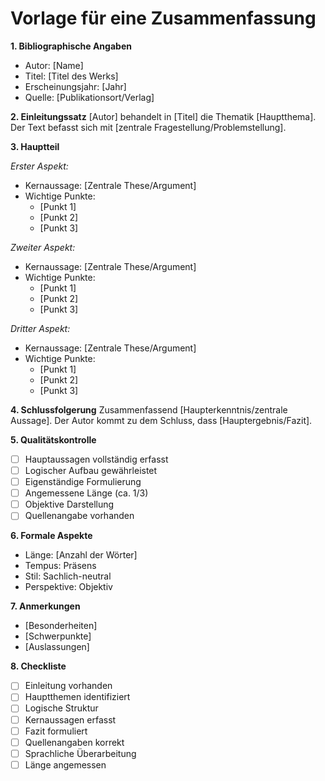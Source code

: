 # Vorlage für eine Zusammenfassung

**1. Bibliographische Angaben**
- Autor: [Name]
- Titel: [Titel des Werks]
- Erscheinungsjahr: [Jahr]
- Quelle: [Publikationsort/Verlag]

**2. Einleitungssatz**
[Autor] behandelt in [Titel] die Thematik [Hauptthema]. Der Text befasst sich mit [zentrale Fragestellung/Problemstellung].

**3. Hauptteil**

*Erster Aspekt:*
- Kernaussage: [Zentrale These/Argument]
- Wichtige Punkte:
  * [Punkt 1]
  * [Punkt 2]
  * [Punkt 3]

*Zweiter Aspekt:*
- Kernaussage: [Zentrale These/Argument]
- Wichtige Punkte:
  * [Punkt 1]
  * [Punkt 2]
  * [Punkt 3]

*Dritter Aspekt:*
- Kernaussage: [Zentrale These/Argument]
- Wichtige Punkte:
  * [Punkt 1]
  * [Punkt 2]
  * [Punkt 3]

**4. Schlussfolgerung**
Zusammenfassend [Haupterkenntnis/zentrale Aussage]. Der Autor kommt zu dem Schluss, dass [Hauptergebnis/Fazit].

**5. Qualitätskontrolle**
- [ ] Hauptaussagen vollständig erfasst
- [ ] Logischer Aufbau gewährleistet
- [ ] Eigenständige Formulierung
- [ ] Angemessene Länge (ca. 1/3)
- [ ] Objektive Darstellung
- [ ] Quellenangabe vorhanden

**6. Formale Aspekte**
- Länge: [Anzahl der Wörter]
- Tempus: Präsens
- Stil: Sachlich-neutral
- Perspektive: Objektiv

**7. Anmerkungen**
- [Besonderheiten]
- [Schwerpunkte]
- [Auslassungen]

**8. Checkliste**
- [ ] Einleitung vorhanden
- [ ] Hauptthemen identifiziert
- [ ] Logische Struktur
- [ ] Kernaussagen erfasst
- [ ] Fazit formuliert
- [ ] Quellenangaben korrekt
- [ ] Sprachliche Überarbeitung
- [ ] Länge angemessen
